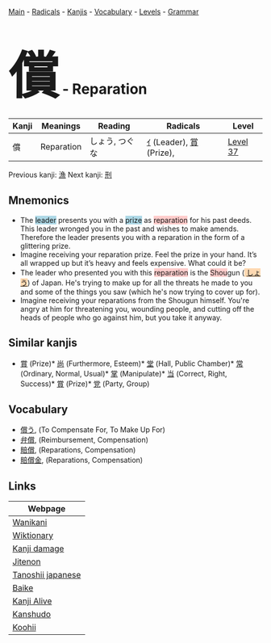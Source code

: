<style> bigfont {font-size: 100px}</style>
[Main](../index.md) -
[Radicals](../radicals.md) -
[Kanjis](../kanjis.md) -
[Vocabulary](../vocabulary.md) -
[Levels](../levels.md) -
[Grammar](../grammar.md)
# <bigfont> 償</bigfont> - Reparation 

| Kanji | Meanings | Reading | Radicals | Level |
| --- | --- | --- | --- | --- |
| 償 | Reparation | しょう, つぐな | [ｲ](../radicals/ｲ.md) (Leader), [賞](../radicals/賞.md) (Prize),  | [Level 37](../levels/wk_level37.md) |

Previous kanji: [漁](漁.md) Next kanji: [刑](刑.md) 

## Mnemonics
 * The <span style="background-color:#ADD8E6"> leader</span> presents you with a <span style="background-color:#ADD8E6"> prize</span> as <span style="background-color:#ffcccb"> reparation</span> for his past deeds. This leader wronged you in the past and wishes to make amends. Therefore the leader presents you with a reparation in the form of a glittering prize.
* Imagine receiving your reparation prize. Feel the prize in your hand. It’s all wrapped up but it’s heavy and feels expensive. What could it be?
* The leader who presented you with this <span style="background-color:#ffcccb"> reparation</span> is the <span style="background-color:#ffcccb"> Shou</span>gun (<span style="background-color:#fed8b1"> [しょう](https://jisho.org/search/しょう)</span>) of Japan. He's trying to make up for all the threats he made to you and some of the things you saw (which he's now trying to cover up for).
* Imagine receiving your reparations from the Shougun himself. You're angry at him for threatening you, wounding people, and cutting off the heads of people who go against him, but you take it anyway.


## Similar kanjis
 * [賞](賞.md) (Prize)* [尚](尚.md) (Furthermore, Esteem)* [堂](堂.md) (Hall, Public Chamber)* [常](常.md) (Ordinary, Normal, Usual)* [掌](掌.md) (Manipulate)* [当](当.md) (Correct, Right, Success)* [賞](賞.md) (Prize)* [党](党.md) (Party, Group)


## Vocabulary
 * [償う](../vocabulary/償.md), (To Compensate For, To Make Up For)
* [弁償](../vocabulary/償.md), (Reimbursement, Compensation)
* [賠償](../vocabulary/償.md), (Reparations, Compensation)
* [賠償金](../vocabulary/償.md), (Reparations, Compensation)



## Links 

| Webpage |
| --- |
| [Wanikani          ](https://www.wanikani.com/kanji/償) |
| [Wiktionary        ](https://en.wiktionary.org/wiki/償) |
| [Kanji damage      ](http://www.kanjidamage.com/kanji/search?utf8=✓&q=償) |
| [Jitenon           ](https://jitenon.com/kanji/償) |
| [Tanoshii japanese ](https://www.tanoshiijapanese.com/dictionary/kanji.cfm?k=償) |
| [Baike             ](https://baike.baidu.com/item/償) |
| [Kanji Alive       ](https://app.kanjialive.com/償) |
| [Kanshudo          ](https://www.kanshudo.com/searchmn?q=償) |
| [Koohii            ](https://kanji.koohii.com/study/kanji/償) |
